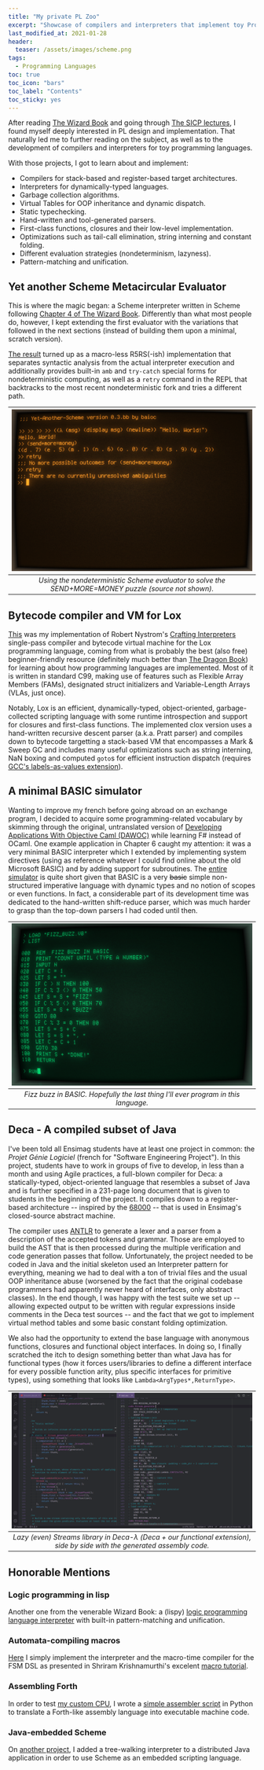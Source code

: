 ```yaml
---
title: "My private PL Zoo"
excerpt: "Showcase of compilers and interpreters that implement toy Programming Languages"
last_modified_at: 2021-01-28
header:
  teaser: /assets/images/scheme.png
tags:
  - Programming Languages
toc: true
toc_icon: "bars"
toc_label: "Contents"
toc_sticky: yes
---
```


After reading [The Wizard Book](https://mitpress.mit.edu/sites/default/files/sicp/full-text/book/book.html) and going through [The SICP lectures](https://www.youtube.com/playlist?list=PLE18841CABEA24090), I found myself deeply interested in PL design and implementation.
That naturally led me to further reading on the subject, as well as to the development of compilers and interpreters for toy programming languages.

With those projects, I got to learn about and implement:
- Compilers for stack-based and register-based target architectures.
- Interpreters for dynamically-typed languages.
- Garbage collection algorithms.
- Virtual Tables for OOP inheritance and dynamic dispatch.
- Static typechecking.
- Hand-written and tool-generated parsers.
- First-class functions, closures and their low-level implementation.
- Optimizations such as tail-call elimination, string interning and constant folding.
- Different evaluation strategies (nondeterminism, lazyness).
- Pattern-matching and unification.


Yet another Scheme Metacircular Evaluator
------

This is where the magic began: a Scheme interpreter written in Scheme following [Chapter 4 of The Wizard Book](https://mitpress.mit.edu/sites/default/files/sicp/full-text/book/book-Z-H-25.html#%_chap_4).
Differently than what most people do, however, I kept extending the first evaluator with the variations that followed in the next sections (instead of building them upon a minimal, scratch version).

[The result](https://gitlab.com/baioc/paradigms/-/blob/master/Scheme/sicp/lisp.scm) turned up as a macro-less R5RS(-ish) implementation that separates syntactic analysis from the actual interpreter execution and additionally provides built-in `amb` and `try-catch` special forms for nondeterministic computing, as well as a `retry` command in the REPL that backtracks to the most recent nondeterministic fork and tries a different path.

| ![](/assets/images/scheme.png) |
|:--:|
| *Using the nondeterministic Scheme evaluator to solve the SEND+MORE=MONEY puzzle (source not shown).* |

<!--scheme
(define (require pred)
  (if (not pred) (amb)))

(define (distinct? items)
  (cond ((null? items) true)
        ((null? (cdr items)) true)
        ((member (car items) (cdr items)) false)
        (else (distinct? (cdr items)))))

(define (send+more=money)
  (let ((d (amb 0 1 2 3 4 5 6 7 8 9))
        (e (amb 0 1 2 3 4 5 6 7 8 9))
        (m (amb 0 1 2 3 4 5 6 7 8 9))
        (n (amb 0 1 2 3 4 5 6 7 8 9))
        (o (amb 0 1 2 3 4 5 6 7 8 9))
        (r (amb 0 1 2 3 4 5 6 7 8 9))
        (s (amb 0 1 2 3 4 5 6 7 8 9))
        (y (amb 0 1 2 3 4 5 6 7 8 9)))
    (require (distinct? (list d e m n o r s y)))
    (require (not (= s 0)))
    (require (not (= m 0)))
    (let ((send  (+             (* 1000 s) (* 100 e) (* 10 n) (* 1 d)))
          (more  (+             (* 1000 m) (* 100 o) (* 10 r) (* 1 e)))
          (money (+ (* 10000 m) (* 1000 o) (* 100 n) (* 10 e) (* 1 y))))
      (require (= (+ send more) money))
      (list (cons 'd d)
            (cons 'e e)
            (cons 'm m)
            (cons 'n n)
            (cons 'o o)
            (cons 'r r)
            (cons 's s)
            (cons 'y y)))))
-->


Bytecode compiler and VM for Lox
------

[This](https://github.com/baioc/clox) was my implementation of Robert Nystrom's [Crafting Interpreters](https://www.craftinginterpreters.com/) single-pass compiler and bytecode virtual machine for the Lox programming language, coming from what is probably the best (also free) beginner-friendly resource (definitely much better than [The Dragon Book](https://en.wikipedia.org/wiki/Compilers:_Principles,_Techniques,_and_Tools)) for learning about how programming languages are implemented.
Most of it is written in standard C99, making use of features such as Flexible Array Members (FAMs), designated struct initializers and Variable-Length Arrays (VLAs, just once).

Notably, Lox is an efficient, dynamically-typed, object-oriented, garbage-collected scripting language with some runtime introspection and support for closures and first-class functions.
The implemented clox version uses a hand-written recursive descent parser (a.k.a. Pratt parser) and compiles down to bytecode targetting a stack-based VM that encompasses a Mark & Sweep GC and includes many useful optimizations such as string interning, NaN boxing and computed `goto`s for efficient instruction dispatch (requires [GCC's labels-as-values extension](https://gcc.gnu.org/onlinedocs/gcc/Labels-as-Values.html)).


A minimal BASIC simulator
------

Wanting to improve my french before going abroad on an exchange program, I decided to acquire some programming-related vocabulary by skimming through the original, untranslated version of [Developing Applications With Objective Caml (DAWOC)](http://caml.inria.fr/pub/docs/oreilly-book/) while learning F# instead of OCaml.
One example application in Chapter 6 caught my attention: it was a very minimal BASIC interpreter which I extended by implementing system directives (using as reference whatever I could find online about the old Microsoft BASIC) and by adding support for subroutines.
The [entire simulator](https://gitlab.com/baioc/paradigms/-/tree/master/F%23/basic) is quite short given that BASIC is a very ~~basic~~ simple non-structured imperative language with dynamic types and no notion of scopes or even functions.
In fact, a considerable part of its development time was dedicated to the hand-written shift-reduce parser, which was much harder to grasp than the top-down parsers I had coded until then.

| ![](/assets/images/basic.png) |
|:--:|
| *Fizz buzz in BASIC. Hopefully the last thing I'll ever program in this language.* |


Deca - A compiled subset of Java
------

I've been told all Ensimag students have at least one project in common: the *Projet Génie Logiciel* (french for "Software Engineering Project").
In this project, students have to work in groups of five to develop, in less than a month and using Agile practices, a full-blown compiler for Deca: a statically-typed, object-oriented language that resembles a subset of Java and is further specified in a 231-page long document that is given to students in the beginning of the project.
It compiles down to a register-based architecture -- inspired by the [68000](https://en.wikipedia.org/wiki/Motorola_68000) -- that is used in Ensimag's closed-source abstract machine.

The compiler uses [ANTLR](https://www.antlr.org/) to generate a lexer and a parser from a description of the accepted tokens and grammar.
Those are employed to build the AST that is then processed during the multiple verification and code generation passes that follow.
Unfortunately, the project needed to be coded in Java and the initial skeleton used an Interpreter pattern for everything, meaning we had to deal with a ton of trivial files and the usual OOP inheritance abuse (worsened by the fact that the original codebase programmers had apparently never heard of interfaces, only abstract classes).
In the end though, I was happy with the test suite we set up -- allowing expected output to be written with regular expressions inside comments in the Deca test sources -- and the fact that we got to implement virtual method tables and some basic constant folding optimization.

We also had the opportunity to extend the base language with anonymous functions, closures and functional object interfaces.
In doing so, I finally scratched the itch to design something better than what Java has for functional types (how it forces users/libraries to define a different interface for every possible function arity, plus specific interfaces for primitive types), using something that looks like `Lambda<ArgTypes*,ReturnType>`.

| ![](/assets/images/deca.png) |
|:--:|
| *Lazy (even) Streams library in Deca-λ (Deca + our functional extension), side by side with the generated assembly code.* |


Honorable Mentions
------

### Logic programming in lisp

Another one from the venerable Wizard Book: a (lispy) [logic programming language interpreter](https://gitlab.com/baioc/paradigms/-/blob/master/Scheme/sicp/prolisp.scm) with built-in pattern-matching and unification.

### Automata-compiling macros

[Here](https://gitlab.com/baioc/paradigms/-/blob/master/Scheme/misc/automata.scm) I simply implement the interpreter and the macro-time compiler for the FSM DSL as presented in Shriram Krishnamurthi's excelent [macro tutorial](https://cs.brown.edu/~sk/Publications/Papers/Published/sk-automata-macros/).

### Assembling Forth

In order to test [my custom CPU](https://baioc.github.io/portfolio/s4pu/), I wrote a [simple assembler script](https://gitlab.com/baioc/s4pu/-/tree/master/forth) in Python to translate a Forth-like assembly language into executable machine code.

### Java-embedded Scheme

On [another project](https://github.com/baioc/ArchwizardDuel), I added a tree-walking interpreter to a distributed Java application in order to use Scheme as an embedded scripting language.
